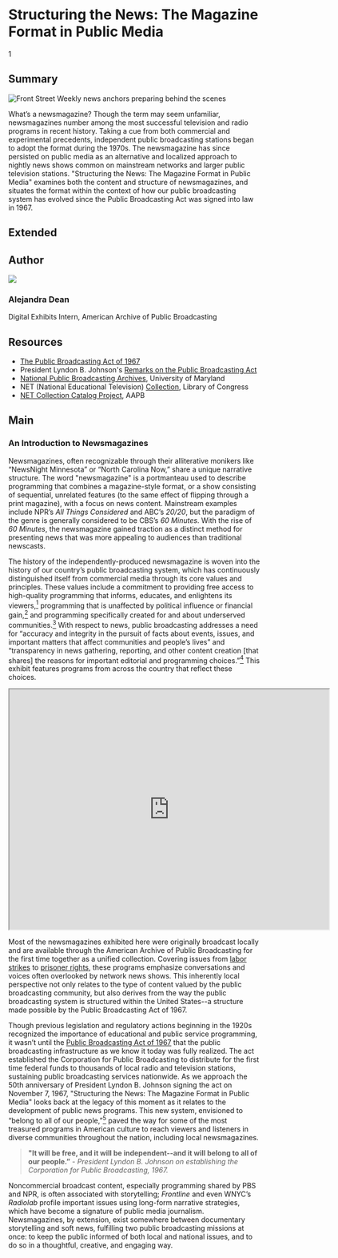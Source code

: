 # Structuring the News: The Magazine Format in Public Media

1

## Summary

![Front Street Weekly news anchors preparing behind the scenes](https://s3.amazonaws.com/americanarchive.org/exhibits/AAPB_Exhibit_Newsmagazines_image1.jpg "Front Street Weekly news anchors preparing behind the scenes")

What’s a newsmagazine? Though the term may seem unfamiliar, newsmagazines number among the most successful television and radio programs in recent history. Taking a cue from both commercial and experimental precedents, independent public broadcasting stations began to adopt the format during the 1970s. The newsmagazine has since persisted on public media as an alternative and localized approach to nightly news shows common on mainstream networks and larger public television stations. "Structuring the News: The Magazine Format in Public Media" examines both the content and structure of newsmagazines, and situates the format within the context of how our public broadcasting system has evolved since the Public Broadcasting Act was signed into law in 1967.

## Extended

## Author

<img class="img-circle pull-left" src="https://s3.amazonaws.com/americanarchive.org/staff/adeanheadshot.jpg"/>

### Alejandra Dean
Digital Exhibits Intern, American Archive of Public Broadcasting


## Resources

- [The Public Broadcasting Act of 1967](http://www.cpb.org/aboutpb/act)
- President Lyndon B. Johnson's [Remarks on the Public Broadcasting Act](http://www.cpb.org/aboutpb/act/remarks)
- [National Public Broadcasting Archives](http://www.lib.umd.edu/special/collections/massmedia/publicandeducationalbroadcasting), University of Maryland
- NET (National Educational Television) [Collection](http://www.loc.gov/rr/mopic/tvcoll.html#tele), Library of Congress 
- [NET Collection Catalog Project](http://americanarchive.org/about-the-american-archive/projects/net-catalog), AAPB

## Main 

### An Introduction to Newsmagazines

Newsmagazines, often recognizable through their alliterative monikers like “NewsNight Minnesota” or “North Carolina Now,” share a unique narrative structure. The word "newsmagazine" is a portmanteau used to describe programming that combines a magazine-style format, or a show consisting of sequential, unrelated features (to the same effect of flipping through a print magazine), with a focus on news content. Mainstream examples include NPR’s *All Things Considered* and ABC’s *20/20*, but the paradigm of the genre is generally considered to be CBS’s *60 Minutes*. With the rise of *60 Minutes*, the newsmagazine gained traction as a distinct method for presenting news that was more appealing to audiences than traditional newscasts. 

The history of the independently-produced newsmagazine is woven into the history of our country’s public broadcasting system, which has continuously distinguished itself from commercial media through its core values and principles. These values include a commitment to providing free access to high-quality programming that informs, educates, and enlightens its viewers,[<sup>1</sup>](/exhibits/newsmagazines/notes#1) programming that is unaffected by political influence or financial gain,[<sup>2</sup>](/exhibits/newsmagazines/notes#2) and programming specifically created for and about underserved communities.[<sup>3</sup>](/exhibits/newsmagazines/notes#3) With respect to news, public broadcasting addresses a need for “accuracy and integrity in the pursuit of facts about events, issues, and important matters that affect communities and people’s lives” and “transparency in news gathering, reporting, and other content creation [that shares] the reasons for important editorial and programming choices.”[<sup>4</sup>](/exhibits/newsmagazines/notes#4) This exhibit features programs from across the country that reflect these choices. 

<iframe src="https://www.google.com/maps/d/embed?mid=1NJ7ZWitSg9maX_ootO-zmTf2Pq8&hl=en" width="640" height="480"></iframe>

Most of the newsmagazines exhibited here were originally broadcast locally and are available through the American Archive of Public Broadcasting for the first time together as a unified collection. Covering issues from [labor strikes](/catalog/cpb-aacip_29-79h44svk) to [prisoner rights](/catalog/cpb-aacip_153-48ffbpfc), these programs emphasize conversations and voices often overlooked by network news shows. This inherently local perspective not only relates to the type of content valued by the public broadcasting community, but also derives from the way the public broadcasting system is structured within the United States--a structure made possible by the Public Broadcasting Act of 1967.  

Though previous legislation and regulatory actions beginning in the 1920s recognized the importance of educational and public service programming, it wasn’t until the [Public Broadcasting Act of 1967](http://www.cpb.org/aboutpb/act) that the public broadcasting infrastructure as we know it today was fully realized. The act established the Corporation for Public Broadcasting to distribute for the first time federal funds to thousands of local radio and television stations, sustaining public broadcasting services nationwide. As we approach the 50th anniversary of President Lyndon B. Johnson signing the act on November 7, 1967, "Structuring the News: The Magazine Format in Public Media" looks back at the legacy of this moment as it relates to the development of public news programs. This new system, envisioned to “belong to all of our people,”[<sup>5</sup>](/exhibits/newsmagazines/notes#5) paved the way for some of the most treasured programs in American culture to reach viewers and listeners in diverse communities throughout the nation, including local newsmagazines. 

> **"It will be free, and it will be independent--and it will belong to all of our people.”** - *President Lyndon B. Johnson on establishing the Corporation for Public Broadcasting, 1967.* 

Noncommercial broadcast content, especially programming shared by PBS and NPR, is often associated with storytelling; *Frontline* and even WNYC’s *Radiolab* profile important issues using long-form narrative strategies, which have become a signature of public media journalism. Newsmagazines, by extension, exist somewhere between documentary storytelling and soft news, fulfilling two public broadcasting missions at once: to keep the public informed of both local and national issues, and to do so in a thoughtful, creative, and engaging way.
